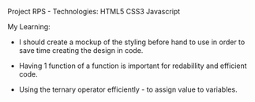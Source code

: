 Project RPS -
Technologies:
HTML5
CSS3
Javascript

My Learning:

- I should create a mockup of the styling before hand to use in order to save time creating the design in code.

- Having 1 function of a function is important for redabillity and efficient code.

- Using the ternary operator efficiently - to assign value to variables.
